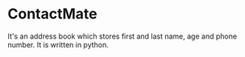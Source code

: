 # ContactMate
It's an address book which stores first and last name, age and phone number. It is written in python.

